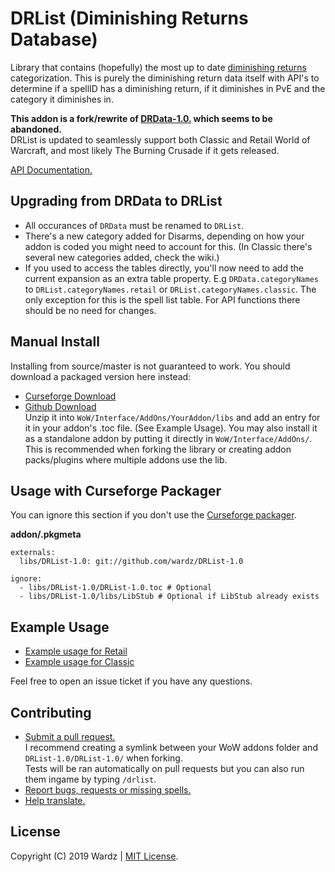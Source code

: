 # DRList (Diminishing Returns Database)

Library that contains (hopefully) the most up to date [diminishing returns](https://wow.gamepedia.com/Diminishing_returns) categorization. This is purely the diminishing return data itself with API's to determine if a spellID has a diminishing return, if it diminishes in PvE and the category it diminishes in.
  
**This addon is a fork/rewrite of [DRData-1.0.](https://www.wowace.com/projects/drdata-1-0) which seems to be abandoned.**  
DRList is updated to seamlessly support both Classic and Retail World of Warcraft, and most likely The Burning Crusade if it gets released.
  
[API Documentation.](https://wardz.github.io/DRList-1.0/)

## Upgrading from DRData to DRList

- All occurances of `DRData` must be renamed to `DRList`.
- There's a new category added for Disarms, depending on how your addon is coded you might need to account for this. (In Classic there's several new categories added, check the wiki.)
- If you used to access the tables directly, you'll now need to add the current expansion as an extra table property.
  E.g `DRData.categoryNames` to `DRList.categoryNames.retail` or `DRList.categoryNames.classic`. The only exception for this is
  the spell list table. For API functions there should be no need for changes.

## Manual Install

Installing from source/master is not guaranteed to work. You should download a packaged version here instead:

- [Curseforge Download](https://wow.curseforge.com/projects/drlist-1-0)  
- [Github Download](https://github.com/wardz/drlist/releases)  
Unzip it into `WoW/Interface/AddOns/YourAddon/libs` and add an entry for it in your addon's .toc file. (See Example Usage).
You may also install it as a standalone addon by putting it directly in `WoW/Interface/AddOns/`. This is recommended when
forking the library or creating addon packs/plugins where multiple addons use the lib.

## Usage with Curseforge Packager

You can ignore this section if you don't use the [Curseforge packager](https://authors.curseforge.com/knowledge-base/world-of-warcraft/527-preparing-the-packagemeta-file).
  
**addon/.pkgmeta**

```
externals:
  libs/DRList-1.0: git://github.com/wardz/DRList-1.0

ignore:
  - libs/DRList-1.0/DRList-1.0.toc # Optional
  - libs/DRList-1.0/libs/LibStub # Optional if LibStub already exists
```

## Example Usage

- [Example usage for Retail](https://github.com/wardz/DRList-1.0/wiki/Example-Usage-Retail)
- [Example usage for Classic](https://github.com/wardz/DRList-1.0/wiki/Example-Usage-Classic)

Feel free to open an issue ticket if you have any questions.

## Contributing

- [Submit a pull request.](https://github.com/wardz/DRList-1.0/pulls)  
  I recommend creating a symlink between your WoW addons folder and `DRList-1.0/DRList-1.0/` when forking.  
  Tests will be ran automatically on pull requests but you can also run them ingame by typing `/drlist`.  
- [Report bugs, requests or missing spells.](https://github.com/wardz/drlist-1.0/issues)
- [Help translate.](https://www.curseforge.com/wow/addons/drlist-1-0/localization)

## License

Copyright (C) 2019 Wardz | [MIT License](https://opensource.org/licenses/mit-license.php).

